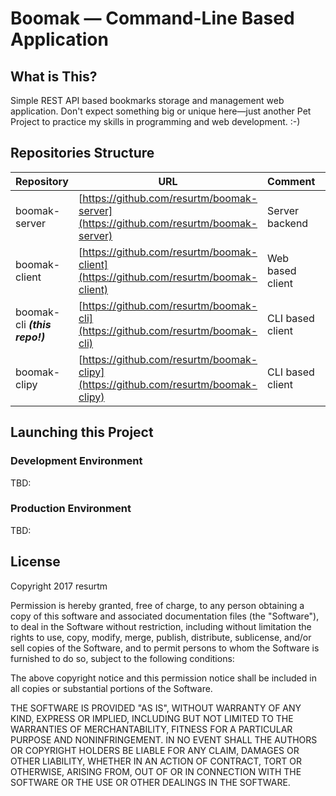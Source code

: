 Boomak — Command-Line Based Application
=======================================

What is This?
-------------

Simple REST API based bookmarks storage and management web application. Don't
expect something big or unique here—just another Pet Project to practice my
skills in programming and web development. :-)

Repositories Structure
----------------------

Repository | URL | Comment | Language
--- | --- | --- | ---
boomak-server | [https://github.com/resurtm/boomak-server](https://github.com/resurtm/boomak-server) | Server backend | Go
boomak-client | [https://github.com/resurtm/boomak-client](https://github.com/resurtm/boomak-client) | Web based client | JavaScript
boomak-cli _**(this repo!)**_| [https://github.com/resurtm/boomak-cli](https://github.com/resurtm/boomak-cli) | CLI based client | Go
boomak-clipy | [https://github.com/resurtm/boomak-clipy](https://github.com/resurtm/boomak-clipy) | CLI based client | Python

Launching this Project
----------------------

### Development Environment

TBD:

### Production Environment

TBD:

License
-------

Copyright 2017 resurtm

Permission is hereby granted, free of charge, to any person obtaining a copy of
this software and associated documentation files (the "Software"), to deal in
the Software without restriction, including without limitation the rights to
use, copy, modify, merge, publish, distribute, sublicense, and/or sell copies of
the Software, and to permit persons to whom the Software is furnished to do so,
subject to the following conditions:

The above copyright notice and this permission notice shall be included in all
copies or substantial portions of the Software.

THE SOFTWARE IS PROVIDED "AS IS", WITHOUT WARRANTY OF ANY KIND, EXPRESS OR
IMPLIED, INCLUDING BUT NOT LIMITED TO THE WARRANTIES OF MERCHANTABILITY, FITNESS
FOR A PARTICULAR PURPOSE AND NONINFRINGEMENT. IN NO EVENT SHALL THE AUTHORS OR
COPYRIGHT HOLDERS BE LIABLE FOR ANY CLAIM, DAMAGES OR OTHER LIABILITY, WHETHER
IN AN ACTION OF CONTRACT, TORT OR OTHERWISE, ARISING FROM, OUT OF OR IN
CONNECTION WITH THE SOFTWARE OR THE USE OR OTHER DEALINGS IN THE SOFTWARE.
